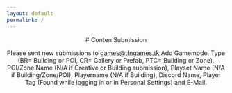 ```yaml
---
layout: default
permalink: /
---
```


<div align="center" tabindex="-1" style="max-width: none; padding-left: 0px; padding-right: 0px;" class="cCenterPanel" data-aura-rendered-by="284:0">
# Conten Submission

Please sent new submissions to games@tfngames.tk
Add Gamemode, Type (BR= Building or POI, CR= Gallery or Prefab, PTC= Building or Zone), POI/Zone Name (N/A if Creative or Building submission), Playset Name (N/A if Building/Zone/POI), Playername (N/A if Building), Discord Name, Player Tag (Found while logging in or in Personal Settings) and E-Mail.